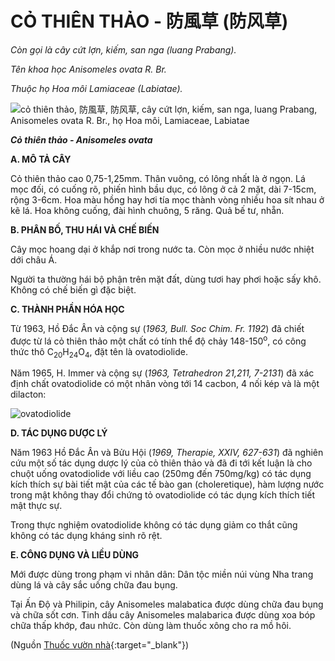 # CỎ THIÊN THẢO - 防風草 (防风草)

*Còn gọi là cây cứt lợn, kiếm, san nga (luang Prabang).*

*Tên khoa học Anisomeles ovata R. Br.*

*Thuộc họ Hoa môi Lamiaceae (Labiatae).*

![cỏ thiên thảo, 防風草, 防风草, cây cứt lợn, kiếm, san nga, luang Prabang, Anisomeles ovata R. Br., họ Hoa môi, Lamiaceae, Labiatae](/imgs/caythuoc/dtl/co-thien-thao.jpg)

***Cỏ thiên thảo - Anisomeles ovata***

**A. MÔ TẢ CÂY**

Cỏ thiên thảo cao 0,75-1,25mm. Thân vuông, có lông nhất là ở ngọn. Lá mọc đối, có cuống rõ, phiến hình bầu dục, có lông ở cả 2 mặt, dài 7-15cm, rộng 3-6cm. Hoa màu hồng hay hơi tía mọc thành vòng nhiều hoa sít nhau ở kẽ lá. Hoa không cuống, đài hình chuông, 5 răng. Quả bế tư, nhẵn.

**B. PHÂN BỐ, THU HÁI VÀ CHẾ BIẾN**

Cây mọc hoang dại ở khắp nơi trong nước ta. Còn mọc ở nhiều nước nhiệt dới châu Á.

Người ta thường hái bộ phận trên mặt đất, dùng tươi hay phơi hoặc sấy khô. Không có chế biến gì đặc biệt.

**C. THÀNH PHẦN HÓA HỌC**

Từ 1963, Hồ Đắc Ân và cộng sự (*1963, Bull. Soc Chim. Fr. 1192*) đã chiết được từ lá cỏ thiên thảo một chất có tính thể độ chảy 148-150<sup>o</sup>, có công thức thô C<sub>20</sub>H<sub>24</sub>O<sub>4</sub>, đặt tên là ovatodiolide.

Năm 1965, H. Immer và cộng sự (*1963, Tetrahedron 21,211, 7-2131*) đã xác định chất ovatodiolide có một nhân vòng tới 14 cacbon, 4 nối kép và là một dilacton:

![ovatodiolide](/imgs/caythuoc/dtl/co-thien-thao-2.jpg)

**D. TÁC DỤNG DƯỢC LÝ**

Năm 1963 Hồ Đắc Ân và Bửu Hội (*1969, Therapie, XXIV, 627-631*) đã nghiên cứu một số tác dụng dược lý của cỏ thiên thảo và đã đi tới kết luận là cho chuột uống ovatodiolide với liều cao (250mg đến 750mg/kg) có tác dụng kích thích sự bài tiết mật của các tế bào gan (choleretique), hàm lượng nước trong mật không thay đổi chứng tỏ ovatodiolide có tác dụng kích thích tiết mật thực sự.

Trong thực nghiệm ovatodiolide không có tác dụng giảm co thắt cũng không có tác dụng kháng sinh rõ rệt.

**E. CÔNG DỤNG VÀ LIỀU DÙNG**

Mới được dùng trong phạm vi nhân dân: Dân tộc miền núi vùng Nha trang dùng lá và cây sắc uống chữa đau bụng.

Tại Ấn Độ và Philipin, cây Anisomeles malabatica được dùng chữa đau bụng và chữa sốt cơn. Tinh dầu cây Anisomeles malabarica được dùng xoa bóp chữa thấp khớp, đau nhức. Còn dùng làm thuốc xông cho ra mồ hôi.


(Nguồn [Thuốc vườn nhà](http://thuocvuonnha.com){:target="_blank"})